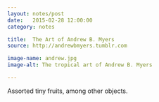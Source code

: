 ```yaml
---
layout: notes/post
date:   2015-02-28 12:00:00
category: notes

title:  The Art of Andrew B. Myers
source: http://andrewbmyers.tumblr.com

image-name: andrew.jpg 
image-alt: The tropical art of Andrew B. Myers

---
```


Assorted tiny fruits, among other objects. <i class="twa twa twa-watermelon"></i>